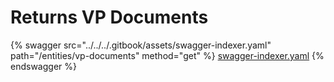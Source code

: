 # Returns VP Documents

{% swagger src="../../../.gitbook/assets/swagger-indexer.yaml" path="/entities/vp-documents" method="get" %}
[swagger-indexer.yaml](../../../.gitbook/assets/swagger-indexer.yaml)
{% endswagger %}
